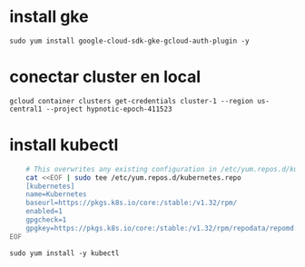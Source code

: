 # install gke
```
sudo yum install google-cloud-sdk-gke-gcloud-auth-plugin -y
```

# conectar cluster en local
```
gcloud container clusters get-credentials cluster-1 --region us-central1 --project hypnotic-epoch-411523
```

# install kubectl

```bash
    # This overwrites any existing configuration in /etc/yum.repos.d/kubernetes.repo
    cat <<EOF | sudo tee /etc/yum.repos.d/kubernetes.repo
    [kubernetes]
    name=Kubernetes
    baseurl=https://pkgs.k8s.io/core:/stable:/v1.32/rpm/
    enabled=1
    gpgcheck=1
    gpgkey=https://pkgs.k8s.io/core:/stable:/v1.32/rpm/repodata/repomd.xml.key
EOF
```

```
sudo yum install -y kubectl
```
